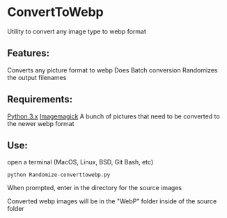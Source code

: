 
# ConvertToWebp
Utility to convert any image type to webp format

## Features:
Converts any picture format to webp 
Does Batch conversion
Randomizes the output filenames


## Requirements:

[Python 3.x](https://www.python.org/downloads/)
[Imagemagick](https://imagemagick.org/script/download.php)
A bunch of pictures that need to be converted to the newer webp format


## Use:
open a terminal (MacOS, Linux, BSD, Git Bash, etc)

    python Randomize-converttowebp.py
    
When prompted, enter in the directory for the source images

Converted webp images will be in the "WebP" folder inside of the source folder
